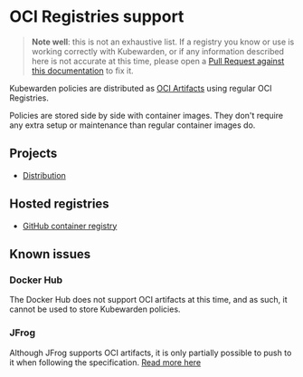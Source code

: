# OCI Registries support

> **Note well**: this is not an exhaustive list. If a registry you know or use is working correctly
> with Kubewarden, or if any information described here is not accurate at this time, please open a
> [Pull Request against this documentation](https://github.com/kubewarden/docs) to fix it.

Kubewarden policies are distributed as [OCI Artifacts](https://github.com/opencontainers/artifacts)
using regular OCI Registries.

Policies are stored side by side with container images. They don't require any extra setup or
maintenance than regular container images do.

## Projects

- [Distribution](https://github.com/distribution/distribution)

## Hosted registries

- [GitHub container registry](https://docs.github.com/en/packages/working-with-a-github-packages-registry/working-with-the-container-registry)

## Known issues

### Docker Hub

The Docker Hub does not support OCI artifacts at this time, and as such, it cannot be used to store
Kubewarden policies.

### JFrog

Although JFrog supports OCI artifacts, it is only partially possible to push to it when following
the specification. [Read more here](https://github.com/kubewarden/kwctl/issues/59)